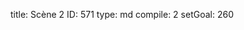 title:          Scène 2
ID:             571
type:           md
compile:        2
setGoal:        260


